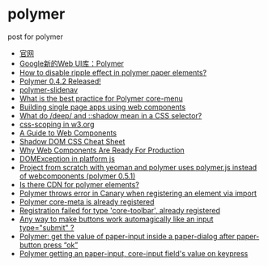 polymer
=======

post for polymer

* [官网](http://www.polymer-project.org/)
* [Google新的Web UI库：Polymer](http://www.csdn.net/article/2013-05-17/2815334-Polymer)
* [How to disable ripple effect in polymer paper elements?](http://stackoverflow.com/questions/26831568/how-to-disable-ripple-effect-in-polymer-paper-elements)
* [Polymer 0.4.2 Released!](https://blog.polymer-project.org/releases/2014/10/02/release-0.4.2/)
* [polymer-slidenav](http://component.kitchen/components/nobitagit/polymer-slidenav)
* [What is the best practice for Polymer core-menu](http://stackoverflow.com/questions/24614680/what-is-the-best-practice-for-polymer-core-menu)
* [Building single page apps using web components](https://www.polymer-project.org/articles/spa.html)
* [What do /deep/ and ::shadow mean in a CSS selector?](http://stackoverflow.com/questions/25609678/what-do-deep-and-shadow-mean-in-a-css-selector)
* [css-scoping in w3.org](http://dev.w3.org/csswg/css-scoping/#selectordef-deep)
* [A Guide to Web Components](http://css-tricks.com/modular-future-web-components/)
* [Shadow DOM CSS Cheat Sheet](http://robdodson.me/shadow-dom-css-cheat-sheet/)
* [Why Web Components Are Ready For Production](http://developer.telerik.com/featured/web-components-ready-production/)
* [DOMException in platform js](https://groups.google.com/a/dartlang.org/forum/#!topic/web/bgMajiu_iR4)
* [Project from scratch with yeoman and polymer uses polymer.js instead of webcomponents (polymer 0.5.1)](https://groups.google.com/forum/#!msg/polymer-dev/HTy9rohPPx0/98Ul5Mac6mUJ)
* [Is there CDN for polymer elements?](http://stackoverflow.com/questions/24843397/is-there-cdn-for-polymer-elements/24850695#24850695)
* [Polymer throws error in Canary when registering an element via import](https://github.com/Polymer/polymer/issues/290)
* [Polymer core-meta is already registered](http://stackoverflow.com/questions/24976620/polymer-core-meta-is-already-registered)
* [Registration failed for type 'core-toolbar', already registered](http://stackoverflow.com/questions/25149457/registration-failed-for-type-core-toolbar-already-registered)
* [Any way to make buttons work automagically like an input type="submit" ?](https://github.com/rnicholus/ajax-form/issues/27#issuecomment-64512558)
* [Polymer: get the value of paper-input inside a paper-dialog after paper-button press “ok”](http://stackoverflow.com/questions/24594947/polymer-get-the-value-of-paper-input-inside-a-paper-dialog-after-paper-button-p)
* [Polymer getting an paper-input, core-input field's value on keypress](http://stackoverflow.com/questions/24476242/polymer-getting-an-paper-input-core-input-fields-value-on-keypress)


